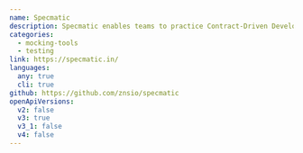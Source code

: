 ```yaml
---
name: Specmatic
description: Specmatic enables teams to practice Contract-Driven Development by leveraging OpenAPI specifications as Executable Contracts to reduce time-to-market by allowing teams to build, test and deploy their MicroServices and MicroFrontends independently and Shift-Left the identification of compatibility issues between Components / Services in complex interdependent systems such as those built with MicroServices architecture. In the process it reduces / removes the need for Integration Testing.
categories:
  - mocking-tools
  - testing
link: https://specmatic.in/
languages:
  any: true
  cli: true
github: https://github.com/znsio/specmatic
openApiVersions:
  v2: false
  v3: true
  v3_1: false
  v4: false
---
```

